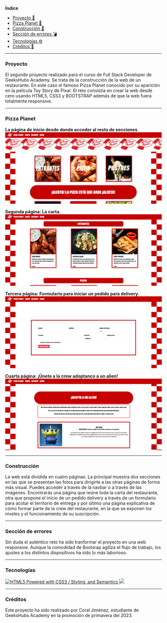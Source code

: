 
**Índice**
- [Proyecto 👾](#qué-es)
- [Pizza Planet 🚀](#pizza-planet)
- [Construcción 🌱](#construcción)
- [Sección de errores 💣](#sección-de-errores)
- [Tecnologías ⚙️](#tecnologías)
- [Créditos 📜](#créditos)
---

### Proyecto

El segundo proyecto realizado para el curso de Full Stack Developer de GeeksHubs Academy. 
Se trata de la construcción de la web de un restaurante. En este caso el famoso Pizza Planet conocido por su aparición en la película Toy Story de Pixar. El reto consistía en crear la web desde cero usando HTML5, CSS3 y BOOTSTRAP además de que la web fuera totalmente responsive.

---

### Pizza Planet
**La página de inicio desde donde acceder al resto de secciones.**
![alt text](/img/Captura%20de%20pantalla%20(10).png)

**Segunda página: La carta.**
![alt text](/img/Captura%20de%20pantalla%20(11).png)

**Tercera página: Formulario para iniciar un pedido para delivery.**
![alt text](/img/Captura%20de%20pantalla%20(12).png)

**Cuarta página: ¡Únete a la crew adoptanco a un alien!**
![alt text](/img/Captura%20de%20pantalla%20(13).png)

---

### Construcción

La web está dividida en cuatro páginas. 
La principal muestra dos secciones en las que se presentan las fotos para dirigirte a las otras páginas de forma más visual. Puedes acceder a través de la navbar o a través de las imágenes. 
Encontrarás una página que reúne toda la carta del restaurante, otra que propone el inicio de un pedido delivery a través de un formulario para acotar el territorio de entrega y por último una página explicativa de cómo formar parte de la crew del restaurante, en la que se exponen los niveles y el funcionamiento de su suscripción. 

---
### Sección de errores

Sin duda el auténtico reto ha sido tranformar el proyecto en una web responsive. Aunque la comodidad de Bootsrap agiliza el flujo de trabajo, los ajustes a los distintos dispositivos ha sido lo más laborioso.

---

### Tecnologías

<a href="http://www.w3.org/html/logo/">
<img src="https://www.w3.org/html/logo/badge/html5-badge-h-css3-semantics.png" width="80" height="30" alt="HTML5 Powered with CSS3 / Styling, and Semantics" title="HTML5 Powered with CSS3 / Styling, and Semantics">
</a>
<a href="https://developer.mozilla.org/es/docs/Web/CSS">
    <img src= "https://user-images.githubusercontent.com/121863208/227808642-a8dcfecb-74b9-4796-8b2b-7bfe5cf1b4ba.svg"/>
</a>

---
### Créditos

Este proyecto ha sido realizado por Coral Jiménez, estudiante de GeeksHubs Academy en la promoción de primavera del 2023. 